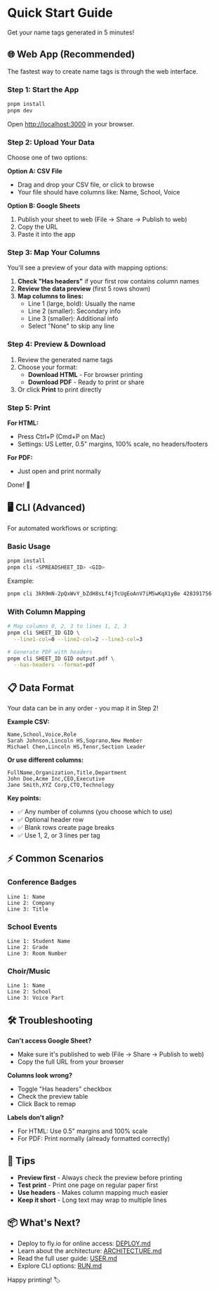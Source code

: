 # Quick Start Guide

Get your name tags generated in 5 minutes!

## 🌐 Web App (Recommended)

The fastest way to create name tags is through the web interface.

### Step 1: Start the App

```bash
pnpm install
pnpm dev
```

Open [http://localhost:3000](http://localhost:3000) in your browser.

### Step 2: Upload Your Data

Choose one of two options:

**Option A: CSV File**

- Drag and drop your CSV file, or click to browse
- Your file should have columns like: Name, School, Voice

**Option B: Google Sheets**

1. Publish your sheet to web (File → Share → Publish to web)
2. Copy the URL
3. Paste it into the app

### Step 3: Map Your Columns

You'll see a preview of your data with mapping options:

1. **Check "Has headers"** if your first row contains column names
2. **Review the data preview** (first 5 rows shown)
3. **Map columns to lines:**
   - Line 1 (large, bold): Usually the name
   - Line 2 (smaller): Secondary info
   - Line 3 (smaller): Additional info
   - Select "None" to skip any line

### Step 4: Preview & Download

1. Review the generated name tags
2. Choose your format:
   - **Download HTML** - For browser printing
   - **Download PDF** - Ready to print or share
3. Or click **Print** to print directly

### Step 5: Print

**For HTML:**

- Press Ctrl+P (Cmd+P on Mac)
- Settings: US Letter, 0.5" margins, 100% scale, no headers/footers

**For PDF:**

- Just open and print normally

Done! 🎉

## 🖥️ CLI (Advanced)

For automated workflows or scripting:

### Basic Usage

```bash
pnpm install
pnpm cli <SPREADSHEET_ID> <GID>
```

Example:

```bash
pnpm cli 3kR9mN-2pQxWvY_bZdH8sLf4jTcUgEoAnV7iM5wKqX1yBe 428391756
```

### With Column Mapping

```bash
# Map columns 0, 2, 3 to lines 1, 2, 3
pnpm cli SHEET_ID GID \
  --line1-col=0 --line2-col=2 --line3-col=3

# Generate PDF with headers
pnpm cli SHEET_ID GID output.pdf \
  --has-headers --format=pdf
```

## 📋 Data Format

Your data can be in any order - you map it in Step 2!

**Example CSV:**

```csv
Name,School,Voice,Role
Sarah Johnson,Lincoln HS,Soprano,New Member
Michael Chen,Lincoln HS,Tenor,Section Leader
```

**Or use different columns:**

```csv
FullName,Organization,Title,Department
John Doe,Acme Inc,CEO,Executive
Jane Smith,XYZ Corp,CTO,Technology
```

**Key points:**

- ✅ Any number of columns (you choose which to use)
- ✅ Optional header row
- ✅ Blank rows create page breaks
- ✅ Use 1, 2, or 3 lines per tag

## ⚡ Common Scenarios

### Conference Badges

```text
Line 1: Name
Line 2: Company
Line 3: Title
```

### School Events

```text
Line 1: Student Name
Line 2: Grade
Line 3: Room Number
```

### Choir/Music

```text
Line 1: Name
Line 2: School
Line 3: Voice Part
```

## 🛠️ Troubleshooting

**Can't access Google Sheet?**

- Make sure it's published to web (File → Share → Publish to web)
- Copy the full URL from your browser

**Columns look wrong?**

- Toggle "Has headers" checkbox
- Check the preview table
- Click Back to remap

**Labels don't align?**

- For HTML: Use 0.5" margins and 100% scale
- For PDF: Print normally (already formatted correctly)

## 🎨 Tips

- **Preview first** - Always check the preview before printing
- **Test print** - Print one page on regular paper first
- **Use headers** - Makes column mapping much easier
- **Keep it short** - Long text may wrap to multiple lines

## 📦 What's Next?

- Deploy to fly.io for online access: [DEPLOY.md](DEPLOY.md)
- Learn about the architecture: [ARCHITECTURE.md](ARCHITECTURE.md)
- Read the full user guide: [USER.md](USER.md)
- Explore CLI options: [RUN.md](RUN.md)

Happy printing! 🏷️
